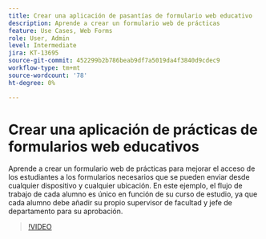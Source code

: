 ```yaml
---
title: Crear una aplicación de pasantías de formulario web educativo
description: Aprende a crear un formulario web de prácticas
feature: Use Cases, Web Forms
role: User, Admin
level: Intermediate
jira: KT-13695
source-git-commit: 452299b2b786beab9df7a5019da4f3840d9cdec9
workflow-type: tm+mt
source-wordcount: '78'
ht-degree: 0%

---
```


# Crear una aplicación de prácticas de formularios web educativos

Aprende a crear un formulario web de prácticas para mejorar el acceso de los estudiantes a los formularios necesarios que se pueden enviar desde cualquier dispositivo y cualquier ubicación. En este ejemplo, el flujo de trabajo de cada alumno es único en función de su curso de estudio, ya que cada alumno debe añadir su propio supervisor de facultad y jefe de departamento para su aprobación.

>[!VIDEO](https://video.tv.adobe.com/v/3421853?quality=12&learn=on&hidetitle=true)
